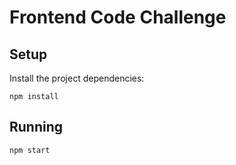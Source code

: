 #  Frontend Code Challenge

## Setup

Install the project dependencies:

`npm install`

## Running


`npm start`



